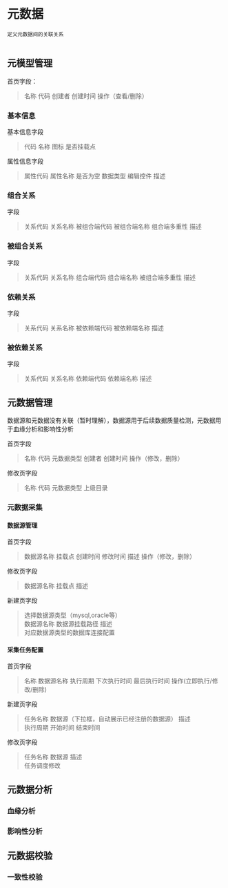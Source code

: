 # 元数据
```
定义元数据间的关联关系


```
## 元模型管理 

首页字段：
>  名称 代码 创建者 创建时间 操作（查看/删除）

### 基本信息
基本信息字段
> 代码 名称 图标 是否挂载点  

属性信息字段
> 属性代码 属性名称 是否为空 数据类型 编辑控件 描述
### 组合关系
字段
> 关系代码 关系名称 被组合端代码 被组合端名称 组合端多重性 描述

### 被组合关系
字段
> 关系代码 关系名称 组合端代码 组合端名称 被组合端多重性 描述
### 依赖关系
字段
> 关系代码 关系名称 被依赖端代码 被依赖端名称 描述
### 被依赖关系
字段
> 关系代码 关系名称 依赖端代码 依赖端名称 描述


## 元数据管理  
数据源和元数据没有关联（暂时理解），数据源用于后续数据质量检测，元数据用于血缘分析和影响性分析  

首页字段
> 名称 代码 元数据类型 创建者 创建时间 操作（修改，删除）  

修改页字段
> 名称 代码 元数据类型 上级目录

### 元数据采集
#### 数据源管理
首页字段
> 数据源名称 挂载点 创建时间 修改时间 描述 操作（修改，删除）

修改页字段
> 数据源名称 挂载点 描述

新建页字段
> 选择数据源类型（mysql,oracle等）  
> 数据源名称 数据源挂载路径 描述  
> 对应数据源类型的数据库连接配置   

#### 采集任务配置
首页字段
> 名称 数据源名称 执行周期 下次执行时间 最后执行时间 操作(立即执行/修改/删除)

新建页字段
> 任务名称 数据源（下拉框，自动展示已经注册的数据源） 描述  
> 执行周期 开始时间 结束时间

修改页字段
> 任务名称 数据源 描述  
> 任务调度修改
## 元数据分析
### 血缘分析
### 影响性分析
## 元数据校验
### 一致性校验